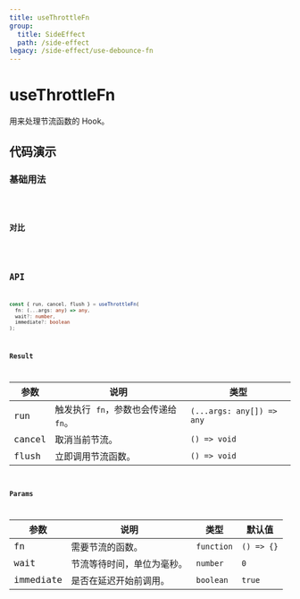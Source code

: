 ```yaml
---
title: useThrottleFn
group:
  title: SideEffect
  path: /side-effect
legacy: /side-effect/use-debounce-fn
---
```


# useThrottleFn

用来处理节流函数的 Hook。

## 代码演示

### 基础用法

<code src="./demos/Demo1.tsx" />

### 对比

<code src="./demos/Demo2.tsx" />

## API

```typescript
const { run, cancel, flush } = useThrottleFn(
  fn: (...args: any) => any,
  wait?: number,
  immediate?: boolean
);
```

### Result

| 参数   | 说明                                 | 类型                      |
| ------ | ------------------------------------ | ------------------------- |
| run    | 触发执行 `fn`，参数也会传递给 `fn`。 | `(...args: any[]) => any` |
| cancel | 取消当前节流。                       | `() => void`              |
| flush  | 立即调用节流函数。                   | `() => void`              |

### Params

| 参数      | 说明                       | 类型       | 默认值     |
| --------- | -------------------------- | ---------- | ---------- |
| fn        | 需要节流的函数。           | `function` | `() => {}` |
| wait      | 节流等待时间，单位为毫秒。 | `number`   | `0`        |
| immediate | 是否在延迟开始前调用。     | `boolean`  | `true`     |
